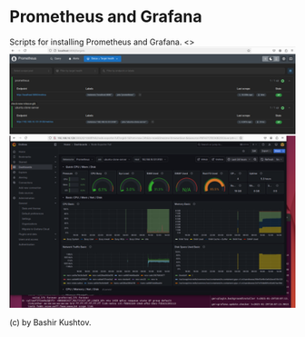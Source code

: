 # Prometheus and Grafana
Scripts for installing Prometheus and Grafana.
<>
<img src="https://github.com/gearup2000/prometheus_and_grafana/blob/main/prometeus.png" alt="Prometheus" />
<img src="https://github.com/gearup2000/prometheus_and_grafana/blob/main/grafana_node_expoerter.png" alt="Node_exporter"/>



(c) by Bashir Kushtov.

